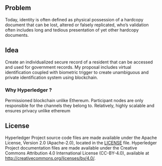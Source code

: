 [//]: # (SPDX-License-Identifier: CC-BY-4.0)

## Problem

Today, identity is often defined as physical possession of a hardcopy document that can be lost, altered or falsely replicated, who’s validation often includes long and tedious presentation of yet other hardcopy documents. 

## Idea

Create an individualized secure record of a resident that can be accessed and used for government records.
My proposal includes virtual identification coupled with biometric trigger to create unambiguous and private identification system using blockchain. 


### Why Hyperledger ?

Permissioned blockchain unlike Ethereum.
Participant nodes are only responsible for the channels they belong to.
Relatively, highly scalable and ensures privacy unlike ethereum

## License <a name="license"></a>

Hyperledger Project source code files are made available under the Apache
License, Version 2.0 (Apache-2.0), located in the [LICENSE](LICENSE) file.
Hyperledger Project documentation files are made available under the Creative
Commons Attribution 4.0 International License (CC-BY-4.0), available at http://creativecommons.org/licenses/by/4.0/.
